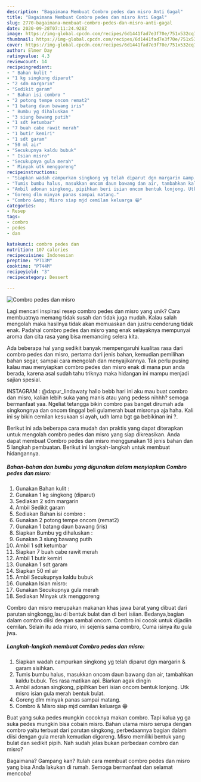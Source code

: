 ```yaml
---
description: "Bagaimana Membuat Combro pedes dan misro Anti Gagal"
title: "Bagaimana Membuat Combro pedes dan misro Anti Gagal"
slug: 2770-bagaimana-membuat-combro-pedes-dan-misro-anti-gagal
date: 2020-09-28T07:11:24.928Z
image: https://img-global.cpcdn.com/recipes/6d1441fad7e3f70e/751x532cq70/combro-pedes-dan-misro-foto-resep-utama.jpg
thumbnail: https://img-global.cpcdn.com/recipes/6d1441fad7e3f70e/751x532cq70/combro-pedes-dan-misro-foto-resep-utama.jpg
cover: https://img-global.cpcdn.com/recipes/6d1441fad7e3f70e/751x532cq70/combro-pedes-dan-misro-foto-resep-utama.jpg
author: Elmer Day
ratingvalue: 4.3
reviewcount: 14
recipeingredient:
- " Bahan kulit "
- "1 kg singkong diparut"
- "2 sdm margarin"
- "Sedikit garam"
- " Bahan isi combro "
- "2 potong tempe oncom remat2"
- "1 batang daun bawang iris"
- " Bumbu yg dihaluskan "
- "3 siung bawang putih"
- "1 sdt ketumbar"
- "7 buah cabe rawit merah"
- "1 butir kemiri"
- "1 sdt garam"
- "50 ml air"
- "Secukupnya kaldu bubuk"
- " Isian misro"
- "Secukupnya gula merah"
- " Minyak utk menggoreng"
recipeinstructions:
- "Siapkan wadah campurkan singkong yg telah diparut dgn margarin &amp; garam sisihkan."
- "Tumis bumbu halus, masukkan oncom daun bawang dan air, tambahkan kaldu bubuk. Tes rasa matikan api. Biarkan agak dingin"
- "Ambil adonan singkong, pipihkan beri isian oncom bentuk lonjong. Utk misro isian gula merah bentuk bulat."
- "Goreng dlm minyak panas sampai matang."
- "Combro &amp; Misro siap mjd cemilan keluarga 😁"
categories:
- Resep
tags:
- combro
- pedes
- dan

katakunci: combro pedes dan 
nutrition: 107 calories
recipecuisine: Indonesian
preptime: "PT13M"
cooktime: "PT44M"
recipeyield: "3"
recipecategory: Dessert

---
```



![Combro pedes dan misro](https://img-global.cpcdn.com/recipes/6d1441fad7e3f70e/751x532cq70/combro-pedes-dan-misro-foto-resep-utama.jpg)

Lagi mencari inspirasi resep combro pedes dan misro yang unik? Cara membuatnya memang tidak susah dan tidak juga mudah. Kalau salah mengolah maka hasilnya tidak akan memuaskan dan justru cenderung tidak enak. Padahal combro pedes dan misro yang enak selayaknya mempunyai aroma dan cita rasa yang bisa memancing selera kita.

Ada beberapa hal yang sedikit banyak mempengaruhi kualitas rasa dari combro pedes dan misro, pertama dari jenis bahan, kemudian pemilihan bahan segar, sampai cara mengolah dan menyajikannya. Tak perlu pusing kalau mau menyiapkan combro pedes dan misro enak di mana pun anda berada, karena asal sudah tahu triknya maka hidangan ini mampu menjadi sajian spesial.

INSTAGRAM : @dapur_lindawaty hallo bebb hari ini aku mau buat combro dan misro, kalian lebih suka yang manis atau yang pedess nihhh? semoga bermanfaat yaa. Ngeliat tetangga bikin combro pas banget dirumah ada singkongnya dan oncom tinggal beli gulamerah buat misronya aja haha. Kali ini sy bikin cemilan kesukaan si ayah, udh lama bgt ga bebikinan ini ?.


Berikut ini ada beberapa cara mudah dan praktis yang dapat diterapkan untuk mengolah combro pedes dan misro yang siap dikreasikan. Anda dapat membuat Combro pedes dan misro menggunakan 18 jenis bahan dan 5 langkah pembuatan. Berikut ini langkah-langkah untuk membuat hidangannya.

<!--inarticleads1-->

##### Bahan-bahan dan bumbu yang digunakan dalam menyiapkan Combro pedes dan misro:

1. Gunakan  Bahan kulit :
1. Gunakan 1 kg singkong (diparut)
1. Sediakan 2 sdm margarin
1. Ambil Sedikit garam
1. Sediakan  Bahan isi combro :
1. Gunakan 2 potong tempe oncom (remat2)
1. Gunakan 1 batang daun bawang (iris)
1. Siapkan  Bumbu yg dihaluskan :
1. Gunakan 3 siung bawang putih
1. Ambil 1 sdt ketumbar
1. Siapkan 7 buah cabe rawit merah
1. Ambil 1 butir kemiri
1. Gunakan 1 sdt garam
1. Siapkan 50 ml air
1. Ambil Secukupnya kaldu bubuk
1. Gunakan  Isian misro:
1. Gunakan Secukupnya gula merah
1. Sediakan  Minyak utk menggoreng


Combro dan misro merupakan makanan khas jawa barat yang dibuat dari parutan singkongg,lau di bentuk bulat dan di beri isiian. Bedanya,bagian dalam combro diisi dengan sambal oncom. Combro ini cocok untuk dijadiin cemilan. Selain itu ada misro, ini sejenis sama combro, Cuma isinya itu gula jwa. 

<!--inarticleads2-->

##### Langkah-langkah membuat Combro pedes dan misro:

1. Siapkan wadah campurkan singkong yg telah diparut dgn margarin &amp; garam sisihkan.
1. Tumis bumbu halus, masukkan oncom daun bawang dan air, tambahkan kaldu bubuk. Tes rasa matikan api. Biarkan agak dingin
1. Ambil adonan singkong, pipihkan beri isian oncom bentuk lonjong. Utk misro isian gula merah bentuk bulat.
1. Goreng dlm minyak panas sampai matang.
1. Combro &amp; Misro siap mjd cemilan keluarga 😁


Buat yang suka pedes mungkin cocoknya makan combro. Tapi kalua yg ga suka pedes mungkin bisa cobain misro. Bahan utama misro serupa dengan combro yaitu terbuat dari parutan singkong, perbedaannya bagian dalam diisi dengan gula merah kemudian digoreng. Misro memiliki bentuk yang bulat dan sedikit pipih. Nah sudah jelas bukan perbedaan combro dan misro? 

Bagaimana? Gampang kan? Itulah cara membuat combro pedes dan misro yang bisa Anda lakukan di rumah. Semoga bermanfaat dan selamat mencoba!
